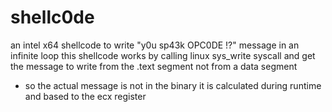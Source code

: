 # shellc0de
an intel x64 shellcode to write "y0u sp43k OPC0DE !?" message in an infinite loop 
this shellcode works by calling linux sys_write syscall and get the message to write from the .text segment not from a data segment
- so the actual message is not in the binary it is calculated during runtime and based to the ecx register 
